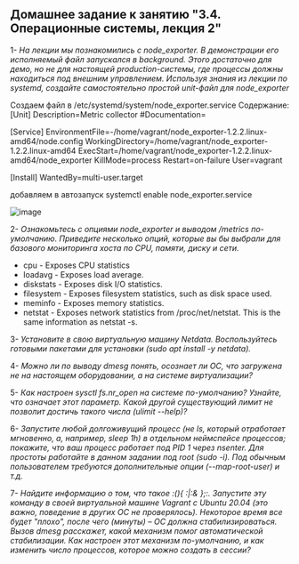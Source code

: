 Домашнее задание к занятию "3.4. Операционные системы, лекция 2"
----------------------------------------------------------------

1- *На лекции мы познакомились с node_exporter. В демонстрации его исполняемый файл запускался в background. Этого достаточно для демо, но не для настоящей production-системы, где процессы должны находиться под внешним управлением. Используя знания из лекции по systemd, создайте самостоятельно простой unit-файл для node_exporter*

Создаем файл в /etc/systemd/system/node_exporter.service
Содержание:
[Unit]
Description=Metric collector
#Documentation=

[Service]
EnvironmentFile=-/home/vagrant/node_exporter-1.2.2.linux-amd64/node.config
WorkingDirectory=/home/vagrant/node_exporter-1.2.2.linux-amd64
ExecStart=/home/vagrant/node_exporter-1.2.2.linux-amd64/node_exporter
KillMode=process
Restart=on-failure
User=vagrant

[Install]
WantedBy=multi-user.target

добавляем в автозапуск systemctl enable node_exporter.service

![image](https://user-images.githubusercontent.com/87389868/140399226-796a9345-3238-49f2-8907-8cabaac1d451.png)


2- *Ознакомьтесь с опциями node_exporter и выводом /metrics по-умолчанию. Приведите несколько опций, которые вы бы выбрали для базового мониторинга хоста по CPU, памяти, диску и сети.*

* cpu -	Exposes CPU statistics
* loadavg -	Exposes load average.
* diskstats -	Exposes disk I/O statistics.
* filesystem -	Exposes filesystem statistics, such as disk space used.
* meminfo	- Exposes memory statistics.
* netstat	- Exposes network statistics from /proc/net/netstat. This is the same information as netstat -s.


3- *Установите в свою виртуальную машину Netdata. Воспользуйтесь готовыми пакетами для установки (sudo apt install -y netdata).*



4- *Можно ли по выводу dmesg понять, осознает ли ОС, что загружена не на настоящем оборудовании, а на системе виртуализации?*



5- *Как настроен sysctl fs.nr_open на системе по-умолчанию? Узнайте, что означает этот параметр. Какой другой существующий лимит не позволит достичь такого числа (ulimit --help)?*



6- *Запустите любой долгоживущий процесс (не ls, который отработает мгновенно, а, например, sleep 1h) в отдельном неймспейсе процессов; покажите, что ваш процесс работает под PID 1 через nsenter. Для простоты работайте в данном задании под root (sudo -i). Под обычным пользователем требуются дополнительные опции (--map-root-user) и т.д.*



7- *Найдите информацию о том, что такое :(){ :|:& };:. Запустите эту команду в своей виртуальной машине Vagrant с Ubuntu 20.04 (это важно, поведение в других ОС не проверялось). Некоторое время все будет "плохо", после чего (минуты) – ОС должна стабилизироваться. Вызов dmesg расскажет, какой механизм помог автоматической стабилизации. Как настроен этот механизм по-умолчанию, и как изменить число процессов, которое можно создать в сессии?*


